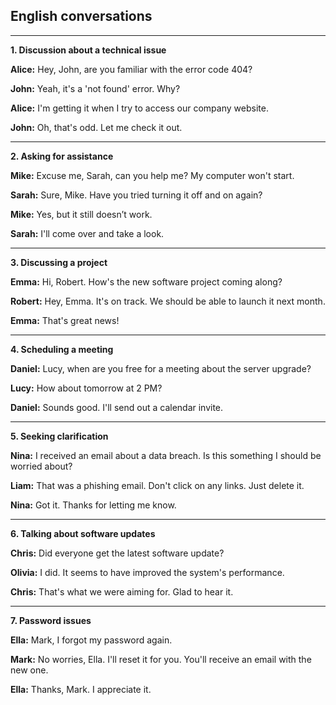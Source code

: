 ## English conversations

---

**1. Discussion about a technical issue**

**Alice:** Hey, John, are you familiar with the error code 404?

**John:** Yeah, it's a 'not found' error. Why?

**Alice:** I'm getting it when I try to access our company website.

**John:** Oh, that's odd. Let me check it out.

---

**2. Asking for assistance**

**Mike:** Excuse me, Sarah, can you help me? My computer won't start.

**Sarah:** Sure, Mike. Have you tried turning it off and on again?

**Mike:** Yes, but it still doesn’t work.

**Sarah:** I'll come over and take a look.

---

**3. Discussing a project**

**Emma:** Hi, Robert. How's the new software project coming along?

**Robert:** Hey, Emma. It's on track. We should be able to launch it next month.

**Emma:** That's great news!

---

**4. Scheduling a meeting**

**Daniel:** Lucy, when are you free for a meeting about the server upgrade?

**Lucy:** How about tomorrow at 2 PM?

**Daniel:** Sounds good. I'll send out a calendar invite.

---

**5. Seeking clarification**

**Nina:** I received an email about a data breach. Is this something I should be worried about?

**Liam:** That was a phishing email. Don't click on any links. Just delete it.

**Nina:** Got it. Thanks for letting me know.

---

**6. Talking about software updates**

**Chris:** Did everyone get the latest software update?

**Olivia:** I did. It seems to have improved the system's performance.

**Chris:** That's what we were aiming for. Glad to hear it.

---

**7. Password issues**

**Ella:** Mark, I forgot my password again.

**Mark:** No worries, Ella. I'll reset it for you. You'll receive an email with the new one.

**Ella:** Thanks, Mark. I appreciate it.

